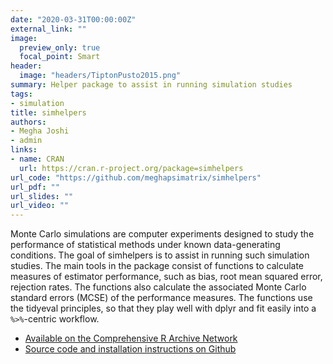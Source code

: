 ```yaml
---
date: "2020-03-31T00:00:00Z"
external_link: ""
image: 
  preview_only: true
  focal_point: Smart
header: 
  image: "headers/TiptonPusto2015.png"
summary: Helper package to assist in running simulation studies
tags:
- simulation
title: simhelpers
authors:
- Megha Joshi
- admin
links:
- name: CRAN
  url: https://cran.r-project.org/package=simhelpers
url_code: "https://github.com/meghapsimatrix/simhelpers"
url_pdf: ""
url_slides: ""
url_video: ""
---
```


Monte Carlo simulations are computer experiments designed to study the performance of statistical methods under known data-generating conditions. The goal of simhelpers is to assist in running such simulation studies. The main tools in the package consist of functions to calculate measures of estimator performance, such as bias, root mean squared error, rejection rates. The functions also calculate the associated Monte Carlo standard errors (MCSE) of the performance measures. The functions use the tidyeval principles, so that they play well with dplyr and fit easily into a `%>%`-centric workflow.

- [Available on the Comprehensive R Archive Network](https://CRAN.R-project.org/package=simhelpers)
- [Source code and installation instructions on Github](https://github.com/meghapsimatrix/simhelpers)
